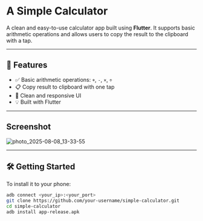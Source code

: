 # A Simple Calculator

A clean and easy-to-use calculator app built using **Flutter**. It supports basic arithmetic operations and allows users to copy the result to the clipboard with a tap.

---
## 🚀 Features

- ✅ Basic arithmetic operations: `+`, `-`, `×`, `÷`
- 📋 Copy result to clipboard with one tap
- 📱 Clean and responsive UI
- 💡 Built with Flutter

---


## Screenshot
![photo_2025-08-08_13-33-55](https://github.com/user-attachments/assets/f67fb60e-5328-43a1-adaf-566af737fa72)

---

## 🛠️ Getting Started

To install it to your phone:

```bash
adb connect <your_ip>:<your_port>
git clone https://github.com/your-username/simple-calculator.git
cd simple-calculator
adb install app-release.apk
```
